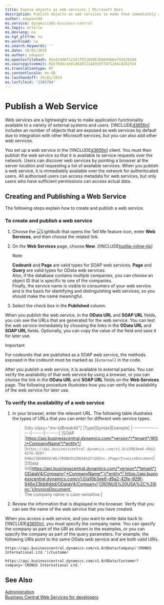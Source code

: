 ```yaml
---
title: Expose objects as web services | Microsoft Docs
description: Publish objects as web services to make them immediately available for your Business Central solution.
author: edupont04
ms.service: dynamics365-business-central
ms.topic: article
ms.devlang: na
ms.tgt_pltfrm: na
ms.workload: na
ms.search.keywords: ''
ms.date: 10/01/2019
ms.author: edupont
ms.openlocfilehash: 05a414d6f12243f55105863b66d9b6e759a29189
ms.sourcegitcommit: 02e704bc3e01d62072144919774f1244c42827e4
ms.translationtype: HT
ms.contentlocale: en-GB
ms.lasthandoff: 10/01/2019
ms.locfileid: "2305704"
---
```

# <a name="publish-a-web-service"></a>Publish a Web Service

Web services are a lightweight way to make application functionality available to a variety of external systems and users. [!INCLUDE[d365fin](includes/d365fin_md.md)] includes an number of objects that are exposed as web services by default due to integration with other Microsoft services, but you can also add other web services.  

You set up a web service in the [!INCLUDE[d365fin](includes/d365fin_md.md)] client. You must then publish the web service so that it is available to service requests over the network. Users can discover web services by pointing a browser at the server location and requesting a list of available services. When you publish a web service, it is immediately available over the network for authenticated users. All authorised users can access metadata for web services, but only users who have sufficient permissions can access actual data.

## <a name="creating-and-publishing-a-web-service"></a>Creating and Publishing a Web Service  
The following steps explain how to create and publish a web service.  

### <a name="to-create-and-publish-a-web-service"></a>To create and publish a web service  

1. Choose the ![Lightbulb that opens the Tell Me feature](media/ui-search/search_small.png "Tell me what you want to do") icon, enter **Web Services**, and then choose the related link.  
2. On the **Web Services** page, choose **New**. [!INCLUDE[tooltip-inline-tip](includes/tooltip-inline-tip_md.md)]  

    > [!NOTE]  
    > **Codeunit** and **Page** are valid types for SOAP web services. **Page** and **Query** are valid types for OData web services.  
    > Also, if the database contains multiple companies, you can choose an object ID that is specific to one of the companies.  
    > Finally, the service name is visible to consumers of your web service and is the basis for identifying and distinguishing web services, so you should make the name meaningful.

3. Select the check box in the **Published** column.  

When you publish the web service, in the **OData URL** and **SOAP URL** fields, you can see the URLs that are generated for the web service. You can test the web service immediately by choosing the links in the **OData URL** and **SOAP URL** fields. Optionally, you can copy the value of the field and save it for later use.  

> [!IMPORTANT]
> For codeunits that are published as a SOAP web service, the methods exposed in the codeunit must be marked as `[External]` in the code.

After you publish a web service, it is available to external parties. You can verify the availability of that web service by using a browser, or you can choose the link in the **OData URL** and **SOAP URL** fields on the **Web Services** page. The following procedure illustrates how you can verify the availability of the web service for later use.  

### <a name="to-verify-the-availability-of-a-web-service"></a>To verify the availability of a web service  

1. In your browser, enter the relevant URL. The following table illustrates the types of URLs that you can enter for different web service types.  

    > [!div class="mx-tdBreakAll"]
    > |Type|Syntax|Example|
    > |----------------|------|-------|
    > |SOAP |https://api.businesscentral.dynamics.com/*version*/*tenant*/WS/*CompanyName*/*entity*/ |`https://api.businesscentral.dynamics.com/v1.0/a10b3ee6-d9a2-42fe-926f-946e23bb8ddd/WS/CRONUS%20USA%2C%20Inc./Page/InvoiceDocument`|
    > |OData V4|https://api.businesscentral.dynamics.com/*version*/*tenant*/ODataV4/Company('*CompanyName*')/*entity*|`https://api.businesscentral.dynamics.com/v1.0/a10b3ee6-d9a2-42fe-926f-946e23bb8ddd/ODataV4/Company('CRONUS%20USA%2C%20Inc.')/InvoiceDocument`<br/>    The company name is case-sensitive.|

2. Review the information that is displayed in the browser. Verify that you can see the name of the web service that you have created.  

When you access a web service, and you want to write data back to [!INCLUDE[d365fin](includes/d365fin_md.md)], you must specify the company name. You can specify the company as part of the URI as shown in the examples, or you can specify the company as part of the query parameters. For example, the following URIs point to the same OData web service and are both valid URIs.  

```
https://api.businesscentral.dynamics.com/v1.0/OData/Company('CRONUS International Ltd.')/Customer  
```

```
https://api.businesscentral.dynamics.com/v1.0/OData/Customer?company='CRONUS International Ltd.'  
```

## <a name="see-also"></a>See Also

[Administration](admin-setup-and-administration.md)  
[Business Central Web Services for developers](/dynamics365/business-central/dev-itpro/webservices/web-services)  
